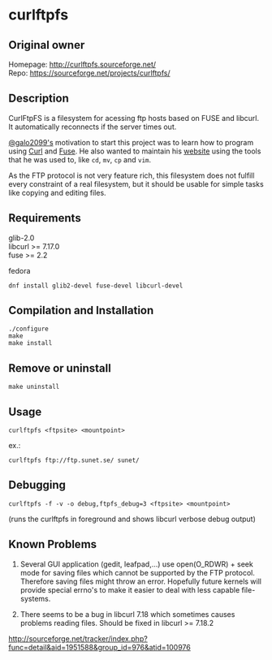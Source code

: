 # curlftpfs

## Original owner

Homepage: http://curlftpfs.sourceforge.net/  
Repo: https://sourceforge.net/projects/curlftpfs/

## Description
CurlFtpFS is a filesystem for acessing ftp hosts based on FUSE and
libcurl. It automatically reconnects if the server times out. 

[@galo2099's](https://github.com/galo2099) motivation to start this project was to learn how to program using [Curl](http://curl.haxx.se) and [Fuse](http://fuse.sourceforge.net). He also wanted to maintain his [website](https://golaberto.com.br) using the tools that he was used to, like `cd`, `mv`, `cp` and `vim`.

As the FTP protocol is not very feature rich, this filesystem does not fulfill every constraint of a real filesystem, but it should be usable for simple tasks like copying and editing files.

## Requirements

glib-2.0  
libcurl >= 7.17.0  
fuse >= 2.2

fedora
```shell
dnf install glib2-devel fuse-devel libcurl-devel
```


## Compilation and Installation

```shell
./configure
make
make install
```
## Remove or uninstall

```shell
make uninstall
```

## Usage

```shell
curlftpfs <ftpsite> <mountpoint>
```

ex.:
```shell
curlftpfs ftp://ftp.sunet.se/ sunet/
```


## Debugging

```shell
curlftpfs -f -v -o debug,ftpfs_debug=3 <ftpsite> <mountpoint> 
```

(runs the curlftpfs in foreground and shows libcurl verbose debug output)  


## Known Problems

1) Several GUI application (gedit, leafpad,...) use open(O_RDWR) + seek mode for saving files 
which cannot be supported by the FTP protocol. Therefore saving files might throw an error.
Hopefully future kernels will provide special errno's to make it easier to 
deal with less capable file-systems.

2) There seems to be a bug in libcurl 7.18 which sometimes causes problems reading files. 
Should be fixed in libcurl >= 7.18.2

http://sourceforge.net/tracker/index.php?func=detail&aid=1951588&group_id=976&atid=100976




